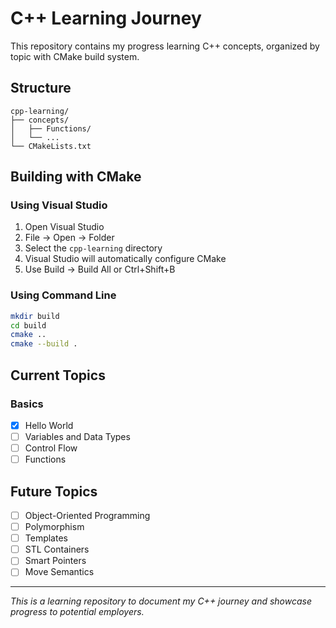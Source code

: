 # C++ Learning Journey

This repository contains my progress learning C++ concepts, organized by topic with CMake build system.

## Structure

```
cpp-learning/
├── concepts/
│   ├── Functions/
│   └── ...
└── CMakeLists.txt
```

## Building with CMake

### Using Visual Studio
1. Open Visual Studio
2. File → Open → Folder
3. Select the `cpp-learning` directory
4. Visual Studio will automatically configure CMake
5. Use Build → Build All or Ctrl+Shift+B

### Using Command Line
```bash
mkdir build
cd build
cmake ..
cmake --build .
```

## Current Topics

### Basics
* [x] Hello World
* [ ] Variables and Data Types
* [ ] Control Flow
* [ ] Functions

## Future Topics
* [ ] Object-Oriented Programming
* [ ] Polymorphism
* [ ] Templates
* [ ] STL Containers
* [ ] Smart Pointers
* [ ] Move Semantics

---

*This is a learning repository to document my C++ journey and showcase progress to potential employers.*
